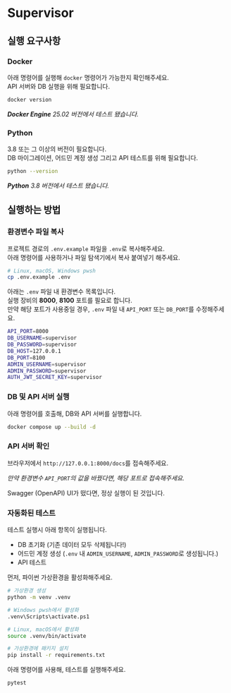 # Supervisor

## 실행 요구사항

### Docker

아래 명령어를 실행해 `docker` 명령어가 가능한지 확인해주세요.  
API 서버와 DB 실행을 위해 필요합니다.

```sh
docker version
```

_**Docker Engine** 25.02 버전에서 테스트 됐습니다._

### Python

3.8 또는 그 이상의 버전이 필요합니다.  
DB 마이그레이션, 어드민 계정 생성 그리고 API 테스트를 위해 필요합니다.

```sh
python --version
```

_**Python** 3.8 버전에서 테스트 됐습니다._

## 실행하는 방법

### 환경변수 파일 복사

프로젝트 경로의 `.env.example` 파일을 `.env`로 복사해주세요.  
아래 명령어를 사용하거나 파일 탐색기에서 복사 붙여넣기 해주세요.

```sh
# Linux, macOS, Windows pwsh
cp .env.example .env
```

아래는 `.env` 파일 내 환경변수 목록입니다.  
실행 장비의 **8000**, **8100** 포트를 필요로 합니다.  
만약 해당 포트가 사용중일 경우, `.env` 파일 내 `API_PORT` 또는 `DB_PORT`를 수정해주세요.

```sh
API_PORT=8000
DB_USERNAME=supervisor
DB_PASSWORD=supervisor
DB_HOST=127.0.0.1
DB_PORT=8100
ADMIN_USERNAME=supervisor
ADMIN_PASSWORD=supervisor
AUTH_JWT_SECRET_KEY=supervisor
```

### DB 및 API 서버 실행

아래 명령어를 호출해, DB와 API 서버를 실행합니다.

```sh
docker compose up --build -d
```

### API 서버 확인

브라우저에서 `http://127.0.0.1:8000/docs`를 접속해주세요.

_만약 환경변수 `API_PORT`의 값을 바꿨다면, 해당 포트로 접속해주세요._

Swagger (OpenAPI) UI가 떴다면, 정상 실행이 된 것입니다.

### 자동화된 테스트

테스트 실행시 아래 항목이 실행됩니다.

- DB 초기화 (기존 데이터 모두 삭제됩니다!)
- 어드민 계정 생성 (`.env` 내 `ADMIN_USERNAME`, `ADMIN_PASSWORD`로 생성됩니다.)
- API 테스트

먼저, 파이썬 가상환경을 활성화해주세요.

```sh
# 가상환경 생성
python -m venv .venv

# Windows pwsh에서 활성화
.venv\Scripts\activate.ps1

# Linux, macOS에서 활성화
source .venv/bin/activate

# 가상환경에 패키지 설치
pip install -r requirements.txt
```

아래 명령어를 사용해, 테스트를 실행해주세요.

```sh
pytest
```
